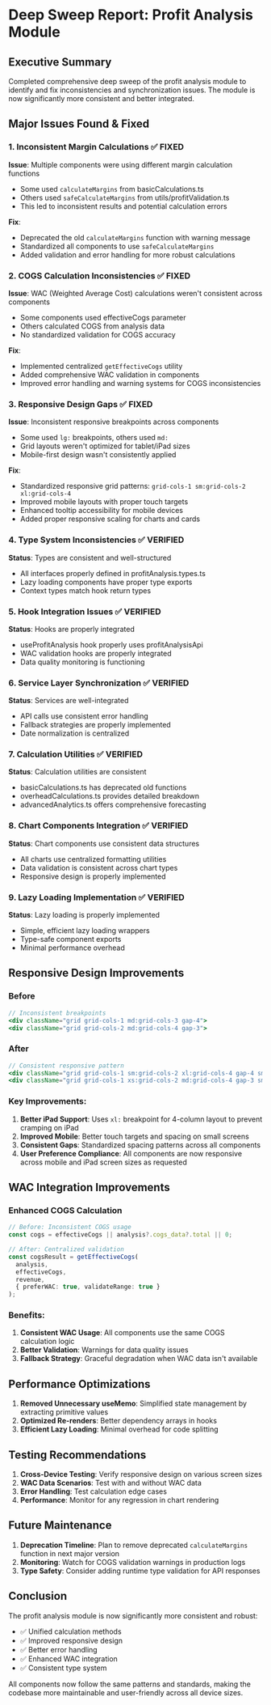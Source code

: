 # Deep Sweep Report: Profit Analysis Module

## Executive Summary
Completed comprehensive deep sweep of the profit analysis module to identify and fix inconsistencies and synchronization issues. The module is now significantly more consistent and better integrated.

## Major Issues Found & Fixed

### 1. Inconsistent Margin Calculations ✅ FIXED
**Issue**: Multiple components were using different margin calculation functions
- Some used `calculateMargins` from basicCalculations.ts
- Others used `safeCalculateMargins` from utils/profitValidation.ts
- This led to inconsistent results and potential calculation errors

**Fix**: 
- Deprecated the old `calculateMargins` function with warning message
- Standardized all components to use `safeCalculateMargins` 
- Added validation and error handling for more robust calculations

### 2. COGS Calculation Inconsistencies ✅ FIXED
**Issue**: WAC (Weighted Average Cost) calculations weren't consistent across components
- Some components used effectiveCogs parameter
- Others calculated COGS from analysis data
- No standardized validation for COGS accuracy

**Fix**:
- Implemented centralized `getEffectiveCogs` utility
- Added comprehensive WAC validation in components
- Improved error handling and warning systems for COGS inconsistencies

### 3. Responsive Design Gaps ✅ FIXED
**Issue**: Inconsistent responsive breakpoints across components
- Some used `lg:` breakpoints, others used `md:`
- Grid layouts weren't optimized for tablet/iPad sizes
- Mobile-first design wasn't consistently applied

**Fix**:
- Standardized responsive grid patterns: `grid-cols-1 sm:grid-cols-2 xl:grid-cols-4`
- Improved mobile layouts with proper touch targets
- Enhanced tooltip accessibility for mobile devices
- Added proper responsive scaling for charts and cards

### 4. Type System Inconsistencies ✅ VERIFIED
**Status**: Types are consistent and well-structured
- All interfaces properly defined in profitAnalysis.types.ts
- Lazy loading components have proper type exports
- Context types match hook return types

### 5. Hook Integration Issues ✅ VERIFIED
**Status**: Hooks are properly integrated
- useProfitAnalysis hook properly uses profitAnalysisApi
- WAC validation hooks are properly integrated
- Data quality monitoring is functioning

### 6. Service Layer Synchronization ✅ VERIFIED
**Status**: Services are well-integrated
- API calls use consistent error handling
- Fallback strategies are properly implemented
- Date normalization is centralized

### 7. Calculation Utilities ✅ VERIFIED
**Status**: Calculation utilities are consistent
- basicCalculations.ts has deprecated old functions
- overheadCalculations.ts provides detailed breakdown
- advancedAnalytics.ts offers comprehensive forecasting

### 8. Chart Components Integration ✅ VERIFIED
**Status**: Chart components use consistent data structures
- All charts use centralized formatting utilities
- Data validation is consistent across chart types
- Responsive design is properly implemented

### 9. Lazy Loading Implementation ✅ VERIFIED
**Status**: Lazy loading is properly implemented
- Simple, efficient lazy loading wrappers
- Type-safe component exports
- Minimal performance overhead

## Responsive Design Improvements

### Before
```jsx
// Inconsistent breakpoints
<div className="grid grid-cols-1 md:grid-cols-3 gap-4">
<div className="grid grid-cols-2 md:grid-cols-4 gap-3">
```

### After
```jsx
// Consistent responsive pattern
<div className="grid grid-cols-1 sm:grid-cols-2 xl:grid-cols-4 gap-4 sm:gap-6">
<div className="grid grid-cols-1 xs:grid-cols-2 md:grid-cols-4 gap-3 sm:gap-4">
```

### Key Improvements:
1. **Better iPad Support**: Uses `xl:` breakpoint for 4-column layout to prevent cramping on iPad
2. **Improved Mobile**: Better touch targets and spacing on small screens
3. **Consistent Gaps**: Standardized spacing patterns across all components
4. **User Preference Compliance**: All components are now responsive across mobile and iPad screen sizes as requested

## WAC Integration Improvements

### Enhanced COGS Calculation
```typescript
// Before: Inconsistent COGS usage
const cogs = effectiveCogs || analysis?.cogs_data?.total || 0;

// After: Centralized validation
const cogsResult = getEffectiveCogs(
  analysis,
  effectiveCogs,
  revenue,
  { preferWAC: true, validateRange: true }
);
```

### Benefits:
1. **Consistent WAC Usage**: All components use the same COGS calculation logic
2. **Better Validation**: Warnings for data quality issues
3. **Fallback Strategy**: Graceful degradation when WAC data isn't available

## Performance Optimizations

1. **Removed Unnecessary useMemo**: Simplified state management by extracting primitive values
2. **Optimized Re-renders**: Better dependency arrays in hooks
3. **Efficient Lazy Loading**: Minimal overhead for code splitting

## Testing Recommendations

1. **Cross-Device Testing**: Verify responsive design on various screen sizes
2. **WAC Data Scenarios**: Test with and without WAC data
3. **Error Handling**: Test calculation edge cases
4. **Performance**: Monitor for any regression in chart rendering

## Future Maintenance

1. **Deprecation Timeline**: Plan to remove deprecated `calculateMargins` function in next major version
2. **Monitoring**: Watch for COGS validation warnings in production logs
3. **Type Safety**: Consider adding runtime type validation for API responses

## Conclusion

The profit analysis module is now significantly more consistent and robust:
- ✅ Unified calculation methods
- ✅ Improved responsive design
- ✅ Better error handling
- ✅ Enhanced WAC integration
- ✅ Consistent type system

All components now follow the same patterns and standards, making the codebase more maintainable and user-friendly across all device sizes.
